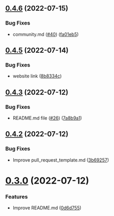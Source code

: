 ## [0.4.6](https://github.com/CryptoverseWeb3/Cryptoverse/compare/v0.4.5...v0.4.6) (2022-07-15)


### Bug Fixes

* community.md ([#40](https://github.com/CryptoverseWeb3/Cryptoverse/issues/40)) ([fa01eb5](https://github.com/CryptoverseWeb3/Cryptoverse/commit/fa01eb553dd1a72597ca074dc9879a8a7558980b))



## [0.4.5](https://github.com/CryptoverseWeb3/Cryptoverse/compare/v0.4.3...v0.4.5) (2022-07-14)


### Bug Fixes

* website link ([8b8334c](https://github.com/CryptoverseWeb3/Cryptoverse/commit/8b8334cb3df1adb7297b442b2eabc1b4b44aa0d1))



## [0.4.3](https://github.com/CryptoverseWeb3/Cryptoverse/compare/v0.4.2...v0.4.3) (2022-07-12)


### Bug Fixes

* README.md file ([#26](https://github.com/CryptoverseWeb3/Cryptoverse/issues/26)) ([7a8b9a1](https://github.com/CryptoverseWeb3/Cryptoverse/commit/7a8b9a1982bdc84d2b72806c7dbd31b5f8709a30))



## [0.4.2](https://github.com/CryptoverseWeb3/Cryptoverse/compare/v0.3.0...v0.4.2) (2022-07-12)


### Bug Fixes

* Improve pull_request_template.md ([3b69257](https://github.com/CryptoverseWeb3/Cryptoverse/commit/3b6925757779a21e4da7d33baa66bc4f56d39af9))



# [0.3.0](https://github.com/CryptoverseWeb3/Cryptoverse/compare/v0.2.0...v0.3.0) (2022-07-12)


### Features

* Improve README.md ([0d6d755](https://github.com/CryptoverseWeb3/Cryptoverse/commit/0d6d755d92ea824e177cab1d79b4facd45c999dd))



